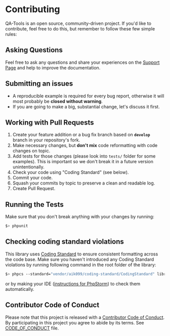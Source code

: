 # Contributing
QA-Tools is an open source, community-driven project. If you'd like to contribute, feel free to do this, but remember to follow these few simple rules:

## Asking Questions
Feel free to ask any questions and share your experiences on the [Support Page](http://www.qa-tools.io/support/) and help to improve the documentation.

## Submitting an issues
- A reproducible example is required for every bug report, otherwise it will most probably be __closed without warning__.
- If you are going to make a big, substantial change, let's discuss it first.

## Working with Pull Requests
1. Create your feature addition or a bug fix branch based on __`develop`__ branch in your repository's fork.
2. Make necessary changes, but __don't mix__ code reformatting with code changes on topic.
3. Add tests for those changes (please look into `tests/` folder for some examples). This is important so we don't break it in a future version unintentionally.
4. Check your code using "Coding Standard" (see below).
5. Commit your code.
6. Squash your commits by topic to preserve a clean and readable log.
7. Create Pull Request.

## Running the Tests
Make sure that you don't break anything with your changes by running:

```bash
$> phpunit
```

## Checking coding standard violations

This library uses [Coding Standard](https://github.com/aik099/CodingStandard) to ensure consistent formatting across the code base. Make sure you haven't introduced any Coding Standard violations by running following command in the root folder of the library:

```bash
$> phpcs --standard="vendor/aik099/coding-standard/CodingStandard" library tests
```

or by making your IDE ([instructions for PhpStorm](http://www.jetbrains.com/phpstorm/webhelp/using-php-code-sniffer-tool.html)) to check them automatically.

## Contributor Code of Conduct

Please note that this project is released with a [Contributor Code of
Conduct](http://contributor-covenant.org/). By participating in this project
you agree to abide by its terms. See [CODE_OF_CONDUCT](CODE_OF_CONDUCT.md) file.
